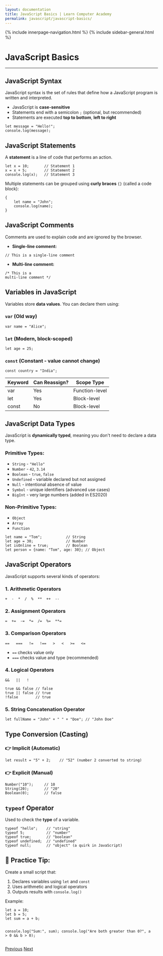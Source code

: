 ```yaml
---
layout: documentation
title: JavaScript Basics | Learn Computer Academy
permalink: javascript/javascript-basics/
---
```

<div class="loader">
{% include innerpage-navigation.html %}
{% include sidebar-general.html %}
            <div class="page-content">
                <div class="content-wrapper">
                    <div class="row">
                        <div class="col-md-9 content">
                            <!-- Your content goes started here -->
                            <div class="doc-content">
                                <h1>JavaScript Basics</h1>
                                <hr>
                                <h2>JavaScript Syntax</h2>
                                <p>JavaScript syntax is the set of rules that define how a JavaScript program is written and interpreted.</p>
                                <ul>
                                    <li>JavaScript is <strong>case-sensitive</strong></li>
                                    <li>Statements end with a semicolon <code>;</code> (optional, but recommended)</li>
                                    <li>Statements are executed <strong>top to bottom</strong>, <strong>left to right</strong></li>
                                </ul>
                                <pre class="snippet"><code class="js">let message = "Hello!";
console.log(message);</code></pre>
                                <h2>JavaScript Statements</h2>
                                <p>A <strong>statement</strong> is a line of code that performs an action.</p>
                                <pre class="snippet"><code class="js">let x = 10;       // Statement 1
x = x + 5;        // Statement 2
console.log(x);   // Statement 3
</code></pre>
                                <p>Multiple statements can be grouped using <strong>curly braces</strong> <code>{}</code> (called a code block):</p>
                                <pre class="snippet"><code class="js">{
    let name = "John";
    console.log(name);
}</code></pre>
                                <h2>JavaScript Comments</h2>
                                <p>Comments are used to explain code and are ignored by the browser.</p>
                                <ul>
                                    <li><strong>Single-line comment:</strong></li>
                                </ul>
                                <pre class="snippet"><code class="js">// This is a single-line comment</code></pre>
                                <ul>
                                    <li><strong>Multi-line comment:</strong></li>
                                </ul>
                                <pre class="snippet"><code class="js">/* This is a 
multi-line comment */</code></pre>
                                <h2>Variables in JavaScript</h2>
                                <p>Variables store <strong>data values</strong>. You can declare them using:</p>
                                <h3><code>var</code> (Old way)</h3>
                                <pre class="snippet"><code class="js">var name = "Alice";</code></pre>
                                <h3><code>let</code> (Modern, block-scoped)</h3>
                                <pre class="snippet"><code class="js">let age = 25;</code></pre>
                                <h3><code>const</code> (Constant - value cannot change)</h3>
                                <pre class="snippet"><code class="js">const country = "India";</code></pre>
                                <table class="table table-striped table-bordered">
                                    <thead class="thead-shades">
                                        <tr>
                                            <th scope="col">Keyword</th>
                                            <th scope="col">Can Reassign?</th>
                                            <th scope="col">Scope Type</th>
                                        </tr>
                                    </thead>
                                    <tbody>
                                        <tr>
                                            <td scope="row">var</td>
                                            <td>Yes</td>
                                            <td>Function-level</td>
                                        </tr>
                                        <tr>
                                            <td scope="row">let</td>
                                            <td>Yes</td>
                                            <td>Block-level</td>
                                        </tr>  
                                        <tr>
                                            <td scope="row">const</td>
                                            <td>No</td>
                                            <td>Block-level</td>
                                        </tr>                                       
                                    </tbody>
                                </table>
                                <h2>JavaScript Data Types</h2>
                                <p>JavaScript is <strong>dynamically typed</strong>, meaning you don't need to declare a data type.</p>
                                <h3>Primitive Types:</h3>
                                <ul>
                                    <li><code>String</code> - <code>"Hello"</code></li>
                                    <li><code>Number</code> - <code>42</code>, <code>3.14</code></li>
                                    <li><code>Boolean</code> - <code>true</code>, <code>false</code></li>
                                    <li><code>Undefined</code> - variable declared but not assigned</li>
                                    <li><code>Null</code> - intentional absence of value</li>
                                    <li><code>Symbol</code> - unique identifiers (advanced use cases)</li>
                                    <li><code>BigInt</code> - very large numbers (added in ES2020)</li>
                                </ul>
                                <h3>Non-Primitive Types:</h3>
                                <ul>
                                    <li><code>Object</code></li>
                                    <li><code>Array</code></li>
                                    <li><code>Function</code></li>
                                </ul>
                                <pre class="snippet"><code class="js">let name = "Tom";           // String
let age = 30;               // Number
let isOnline = true;        // Boolean
let person = {name: "Tom", age: 30}; // Object
</code></pre>
                                <h2>JavaScript Operators</h2>
                                <p>JavaScript supports several kinds of operators:</p>
                                <h3>1. Arithmetic Operators</h3>
                                <pre class="snippet"><code class="js">+  -  *  /  %  **  ++  --</code></pre>
                                <h3>2. Assignment Operators</h3>
                                <pre class="snippet"><code class="js">=  +=  -=  *=  /=  %=  **=</code></pre>
                                <h3>3. Comparison Operators</h3>
                                <pre class="snippet"><code class="js">==   ===   !=   !==   >   &lt;   >=   &lt;=</code></pre>
                                <ul>
                                    <li><code>==</code> checks value only</li>
                                    <li><code>===</code> checks value and type (recommended)</li>
                                </ul>
                                <h3>4. Logical Operators</h3>
                                <pre class="snippet"><code class="js">&&   ||   !</code></pre>
                                <pre class="snippet"><code class="js">true && false // false
true || false // true
!false        // true
</code></pre>
                                <h3>5. String Concatenation Operator</h3>
                                <pre class="snippet"><code class="js">let fullName = "John" + " " + "Doe"; // "John Doe"</code></pre>
                                <h2>Type Conversion (Casting)</h2>
                                <h3>👉 Implicit (Automatic)</h3>
                                <pre class="snippet"><code class="js">let result = "5" + 2;    // "52" (number 2 converted to string)</code></pre>
                                <h3>👉 Explicit (Manual)</h3>
                                <pre class="snippet"><code class="js">Number("10");     // 10
String(20);       // "20"
Boolean(0);       // false
</code></pre>   
                                <h2><code>typeof</code> Operator</h2>
                                <p>Used to check the <strong>type</strong> of a variable.</p>
                                <pre class="snippet"><code class="js">typeof "hello";    // "string"
typeof 5;          // "number"
typeof true;       // "boolean"
typeof undefined;  // "undefined"
typeof null;       // "object" (a quirk in JavaScript)
</code></pre>
                                <h2>🧪 Practice Tip:</h2>
                                <p>Create a small script that:</p>
                                <ol>
                                    <li>Declares variables using <code>let</code> and <code>const</code></li>
                                    <li>Uses arithmetic and logical operators</li>
                                    <li>Outputs results with <code>console.log()</code></li>
                                </ol>
                                <p>Example:</p>
                                <pre class="snippet"><code class="js">let a = 10;
let b = 5;
let sum = a + b;
                                    
console.log("Sum:", sum);
console.log("Are both greater than 0?", a > 0 && b > 0);
</code></pre>
                            <!-- /.Your content goes ends here -->
                            <div class="footer-btn d-flex justify-content-between">
                                <a href="/javascript/javascript-intro" class="btn"><i class="fas fa-arrow-circle-left"></i>Previous</a>
                                <a href="/javascript/javascript-basics" class="btn">Next<i class="fas fa-arrow-circle-right"></i></a>
                            </div>
                            <!-- /.End of footer button -->
                        </div>
                        <!-- Right Sidebar Start-->
                        <?php include './includes/right-sidebar-innerpage.php'; ?>
                        <!-- Right-Sidebar End -->
                    </div>
                </div>



